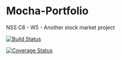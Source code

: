 # Mocha-Portfolio
NSS C8 - W5 - Another stock market project

[![Build Status](https://travis-ci.org/complikatyed/Mocha-Portfolio.svg?branch=master)](https://travis-ci.org/complikatyed/Mocha-Portfolio)

[![Coverage Status](https://coveralls.io/repos/complikatyed/Mocha-Portfolio/badge.svg)](https://coveralls.io/r/complikatyed/Mocha-Portfolio)
